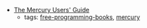 * [The Mercury Users' Guide](http://www.mercurylang.org/information/doc-release/user_guide.pdf)
    * tags: [free-programming-books](../tags/free-programming-books.md), [mercury](../tags/mercury.md)
